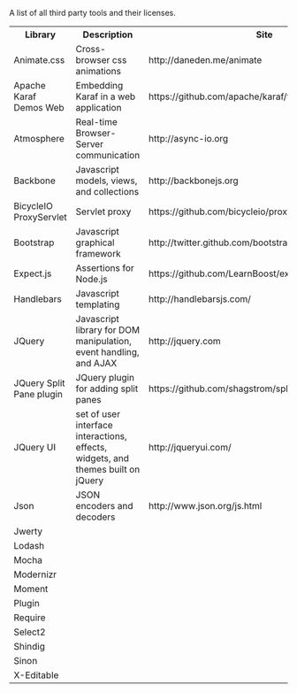 A list of all third party tools and their licenses.

<TABLE>
<TR>
<TH>Library</TH>
<TH>Description</TH>
<TH>Site</TH>
<TH>Folder</TH>
<TH>License</TH>
<TH>License Site</TH>
</TR>
<TR>
<TD>Animate.css</TD>
<TD>Cross-browser css animations</TD>
<TD>http://daneden.me/animate</TD>
<TD>commons/vendor/animate</TD>
<TD>MIT</TD>
<TD>http://opensource.org/licenses/MIT</TD>
</TR>
<TR>
<TD>Apache Karaf Demos Web</TD>
<TD>Embedding Karaf in a web application</TD>
<TD>https://github.com/apache/karaf/tree/trunk/demos/web</TD>
<TD>kernel/web/src/main/java/org/apache/karaf/web</TD>
<TD>Apache 2.0</TD>
<TD>http://www.apache.org/license</TD>
</TR>
<TR>
<TD>Atmosphere</TD>
<TD>Real-time Browser-Server communication</TD>
<TD>http://async-io.org</TD>
<TD>commons/vendor/jquery-atmosphere</TD>
<TD>Apache 2.0</TD>
<TD>http://www.apache.org/license</TD>
</TR>
<TR>
<TD>Backbone</TD>
<TD>Javascript models, views, and collections</TD>
<TD>http://backbonejs.org</TD>
<TD>commons/vendor/backbone
commons/vendor/backbone.declarative.views</TD>
<TD>MIT</TD>
<TD>http://github.com/documentcloud/backbone/blob/master/LICENSE</TD>
</TR>
<TR>
<TD>BicycleIO ProxyServlet</TD>
<TD>Servlet proxy</TD>
<TD>https://github.com/bicycleio/proxyservlet</TD>
<TD>kernel/web/src/main/java/io/bicycle/proxy</TD>
<TD>Apache 2.0</TD>
<TD>http://www.apache.org/licenses/LICENSE-2.0.html</TD>
</TR>
<TR>
<TD>Bootstrap</TD>
<TD>Javascript graphical framework</TD>
<TD>http://twitter.github.com/bootstrap</TD>
<TD>commons/vendor/bootstrap
commons/vendor/bootstrap-notify</TD>
<TD>Apache 2.0</TD>
<TD>http://www.apache.org/licenses/LICENSE-2.0</TD>
</TR>
<TR>
<TD>Expect.js</TD>
<TD>Assertions for Node.js</TD>
<TD>https://github.com/LearnBoost/expect.js/</TD>
<TD>commons/vendor/expect</TD>
<TD>MIT</TD>
<TD>http://opensource.org/licenses/MIT</TD>
</TR>
<TR>
<TD>Handlebars</TD>
<TD>Javascript templating</TD>
<TD>http://handlebarsjs.com/</TD>
<TD>commons/vendor/handlebars</TD>
<TD>MIT</TD>
<TD>https://github.com/wycats/handlebars.js/blob/master/LICENSE</TD>
</TR>
<TR>
<TD>JQuery</TD>
<TD>Javascript library for DOM manipulation, event handling, and AJAX</TD>
<TD>http://jquery.com</TD>
<TD>commons/vendor/jquery</TD>
<TD>MIT</TD>
<TD>https://jquery.org/license</TD>
</TR>
<TR>
<TD>JQuery Split Pane plugin</TD>
<TD>JQuery plugin for adding split panes</TD>
<TD>https://github.com/shagstrom/split-pane</TD>
<TD>commons/vendor/jquery-splitter</TD>
<TD>MIT</TD>
<TD>https://raw.github.com/shagstrom/split-pane/master/LICENSE</TD>
</TR>
<TR>
<TD>JQuery UI</TD>
<TD>set of user interface interactions, effects, widgets, and themes built on jQuery</TD>
<TD>http://jqueryui.com/</TD>
<TD>commons/vendor/jquery-ui</TD>
<TD>MIT</TD>
<TD>http://jquery.org/license</TD>
</TR>
<TR>
<TD>Json</TD>
<TD>JSON encoders and decoders</TD>
<TD>http://www.json.org/js.html</TD>
<TD>commons/vendor/json</TD>
<TD>Public Domain</TD>
<TD></TD>
</TR>
<TR>
<TD>Jwerty</TD>
<TD></TD>
<TD></TD>
<TD></TD>
<TD></TD>
<TD></TD>
</TR>
<TR>
<TD>Lodash</TD>
<TD></TD>
<TD></TD>
<TD></TD>
<TD></TD>
<TD></TD>
</TR>
<TR>
<TD>Mocha</TD>
<TD></TD>
<TD></TD>
<TD></TD>
<TD></TD>
<TD></TD>
</TR>
<TR>
<TD>Modernizr</TD>
<TD></TD>
<TD></TD>
<TD></TD>
<TD></TD>
<TD></TD>
</TR>
<TR>
<TD>Moment</TD>
<TD></TD>
<TD></TD>
<TD></TD>
<TD></TD>
<TD></TD>
</TR>
<TR>
<TD>Plugin</TD>
<TD></TD>
<TD></TD>
<TD></TD>
<TD></TD>
<TD></TD>
</TR>
<TR>
<TD>Require</TD>
<TD></TD>
<TD></TD>
<TD></TD>
<TD></TD>
<TD></TD>
</TR>
<TR>
<TD>Select2</TD>
<TD></TD>
<TD></TD>
<TD></TD>
<TD></TD>
<TD></TD>
</TR>
<TR>
<TD>Shindig</TD>
<TD></TD>
<TD></TD>
<TD></TD>
<TD></TD>
<TD></TD>
</TR>
<TR>
<TD>Sinon</TD>
<TD></TD>
<TD></TD>
<TD></TD>
<TD></TD>
<TD></TD>
</TR>
<TR>
<TD>X-Editable</TD>
<TD></TD>
<TD></TD>
<TD></TD>
<TD></TD>
<TD></TD>
</TR>
</TABLE>
